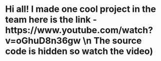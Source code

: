 <H1>Hi all!
I made one cool project in the team here is the link - https://www.youtube.com/watch?v=oGhuD8n36gw \n
The source code is hidden so watch the video)</H1>
